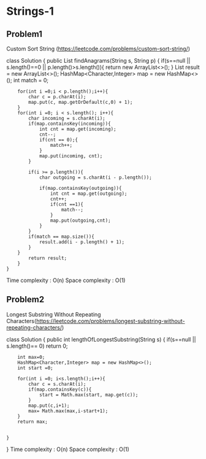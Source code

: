 # Strings-1

## Problem1 
Custom Sort String (https://leetcode.com/problems/custom-sort-string/)

class Solution {
    public List<Integer> findAnagrams(String s, String p) {
        if(s==null || s.length()==0 || p.length()>s.length()){
            return new ArrayList<>();
        }
        List<Integer> result = new ArrayList<>();
        HashMap<Character,Integer> map = new HashMap<>();
        int match = 0;
        
        for(int i =0;i < p.length();i++){
            char c = p.charAt(i);
            map.put(c, map.getOrDefault(c,0) + 1);
        }
        for(int i =0; i < s.length(); i++){
            char incoming = s.charAt(i);
            if(map.containsKey(incoming)){
                int cnt = map.get(incoming);
                cnt--;
                if(cnt == 0);{
                    match++;
                }
                map.put(incoming, cnt);             
            }
            
            if(i >= p.length()){
                char outgoing = s.charAt(i - p.length());   
                
                if(map.containsKey(outgoing)){
                    int cnt = map.get(outgoing);
                    cnt++;
                    if(cnt ==1){
                        match--;
                    } 
                    map.put(outgoing,cnt);
                }
            }
            if(match == map.size()){
                result.add(i - p.length() + 1);
            }
        }
            return result;
        }
    }
  
  Time complexity : O(n)
  Space complexity : O(1)



## Problem2 

Longest Substring Without Repeating Characters(https://leetcode.com/problems/longest-substring-without-repeating-characters/)

class Solution {
    public int lengthOfLongestSubstring(String s) {
        if(s==null || s.length()== 0) return 0;
        
        int max=0;
        HashMap<Character,Integer> map = new HashMap<>();
        int start =0;
        
        for(int i =0; i<s.length();i++){
            char c = s.charAt(i);
            if(map.containsKey(c)){
                start = Math.max(start, map.get(c));
            }
            map.put(c,i+1);
            max= Math.max(max,i-start+1);
        }
        return max;
    
        
    }
}
Time complexity : O(n)
Space complexity : O(1)
